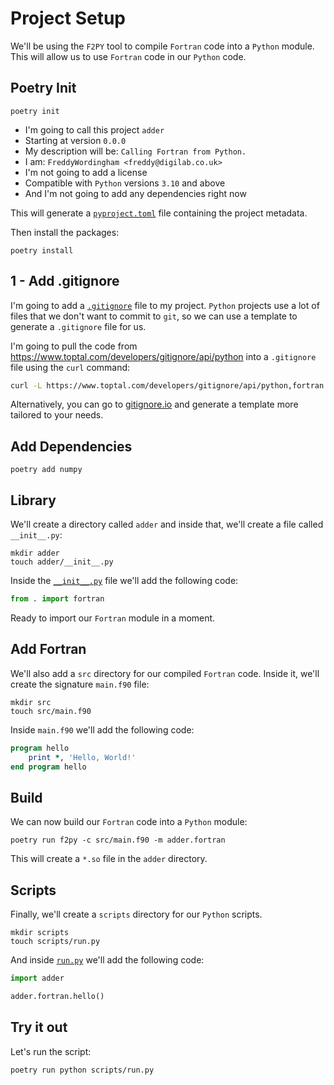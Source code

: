# Project Setup

We'll be using the `F2PY` tool to compile `Fortran` code into a `Python` module.
This will allow us to use `Fortran` code in our `Python` code.

## Poetry Init

```shell
poetry init
```

-   I'm going to call this project `adder`
-   Starting at version `0.0.0`
-   My description will be: `Calling Fortran from Python.`
-   I am: `FreddyWordingham <freddy@digilab.co.uk>`
-   I'm not going to add a license
-   Compatible with `Python` versions `3.10` and above
-   And I'm not going to add any dependencies right now

This will generate a [`pyproject.toml`](./pyproject.toml) file containing the project metadata.

Then install the packages:

```shell
poetry install
```

## 1 - Add .gitignore

I'm going to add a [`.gitignore`](./.gitignore) file to my project.
`Python` projects use a lot of files that we don't want to commit to `git`, so we can use a template to generate a `.gitignore` file for us.

I'm going to pull the code from https://www.toptal.com/developers/gitignore/api/python into a `.gitignore` file using the `curl` command:

```bash
curl -L https://www.toptal.com/developers/gitignore/api/python,fortran > .gitignore
```

Alternatively, you can go to [gitignore.io](https://gitignore.io/) and generate a template more tailored to your needs.

## Add Dependencies

```shell
poetry add numpy
```

## Library

We'll create a directory called `adder` and inside that, we'll create a file called `__init__.py`:

```shell
mkdir adder
touch adder/__init__.py
```

Inside the [`__init__.py`](./adder/__init__.py) file we'll add the following code:

```python
from . import fortran
```

Ready to import our `Fortran` module in a moment.

## Add Fortran

We'll also add a `src` directory for our compiled `Fortran` code.
Inside it, we'll create the signature `main.f90` file:

```shell
mkdir src
touch src/main.f90
```

Inside `main.f90` we'll add the following code:

```fortran
program hello
    print *, 'Hello, World!'
end program hello
```

## Build

We can now build our `Fortran` code into a `Python` module:

```shell
poetry run f2py -c src/main.f90 -m adder.fortran
```

This will create a `*.so` file in the `adder` directory.

## Scripts

Finally, we'll create a `scripts` directory for our `Python` scripts.

```shell
mkdir scripts
touch scripts/run.py
```

And inside [`run.py`](./scripts/run.py) we'll add the following code:

```python
import adder

adder.fortran.hello()
```

## Try it out

Let's run the script:

```shell
poetry run python scripts/run.py
```
